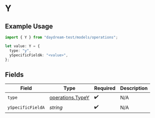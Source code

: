# Y

## Example Usage

```typescript
import { Y } from "daydream-test/models/operations";

let value: Y = {
  type: "y",
  ySpecificFieldA: "<value>",
};
```

## Fields

| Field                                                | Type                                                 | Required                                             | Description                                          |
| ---------------------------------------------------- | ---------------------------------------------------- | ---------------------------------------------------- | ---------------------------------------------------- |
| `type`                                               | [operations.TypeY](../../models/operations/typey.md) | :heavy_check_mark:                                   | N/A                                                  |
| `ySpecificFieldA`                                    | *string*                                             | :heavy_check_mark:                                   | N/A                                                  |